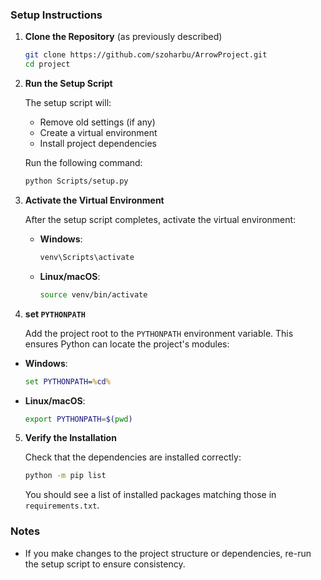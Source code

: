 
### Setup Instructions

1. **Clone the Repository** (as previously described)

   ```bash
   git clone https://github.com/szoharbu/ArrowProject.git
   cd project
   ```

2. **Run the Setup Script**

   The setup script will:
   - Remove old settings (if any)
   - Create a virtual environment
   - Install project dependencies

   Run the following command:
    ```bash
   python Scripts/setup.py
   ```


3. **Activate the Virtual Environment**

   After the setup script completes, activate the virtual environment:

   - **Windows**:
     ```bash
     venv\Scripts\activate
     ```
   - **Linux/macOS**:
     ```bash
     source venv/bin/activate
     ```

4. **set `PYTHONPATH`**

   Add the project root to the `PYTHONPATH` environment variable. This ensures Python can locate the project's modules:

- **Windows**:
  ```cmd
  set PYTHONPATH=%cd%
- **Linux/macOS**:
     ```bash
     export PYTHONPATH=$(pwd)
     ```
  

5. **Verify the Installation**
   
   Check that the dependencies are installed correctly:

   ```bash
   python -m pip list
   ```

   You should see a list of installed packages matching those in `requirements.txt`.

### Notes

- If you make changes to the project structure or dependencies, re-run the setup script to ensure consistency.
